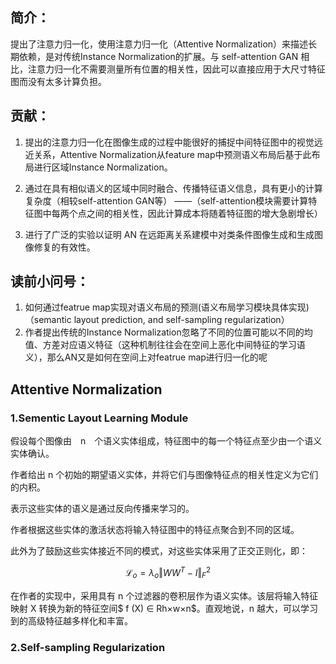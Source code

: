 ## 简介：

提出了注意力归一化，使用注意力归一化（Attentive Normalization）来描述长期依赖，是对传统Instance Normalization的扩展。与 self-attention GAN 相比，注意力归一化不需要测量所有位置的相关性，因此可以直接应用于大尺寸特征图而没有太多计算负担。

## 贡献：

1. 提出的注意力归一化在图像生成的过程中能很好的捕捉中间特征图中的视觉远近关系，Attentive Normalization从feature map中预测语义布局后基于此布局进行区域Instance Normalization。

2. 通过在具有相似语义的区域中同时融合、传播特征语义信息，具有更小的计算复杂度（相较self-attention GAN等） ——（self-attention模块需要计算特征图中每两个点之间的相关性，因此计算成本将随着特征图的增大急剧增长）

3. 进行了广泛的实验以证明 AN 在远距离关系建模中对类条件图像生成和生成图像修复的有效性。

## 读前小问号：

1. 如何通过featrue map实现对语义布局的预测(语义布局学习模块具体实现)（semantic layout prediction, and self-sampling regularization）
2. 作者提出传统的Instance Normalization忽略了不同的位置可能以不同的均值、方差对应语义特征（这种机制往往会在空间上恶化中间特征的学习语义），那么AN又是如何在空间上对featrue map进行归一化的呢

## Attentive Normalization

### 1.Sementic Layout Learning Module

假设每个图像由　n　个语义实体组成，特征图中的每一个特征点至少由一个语义实体确认。

作者给出 n 个初始的期望语义实体，并将它们与图像特征点的相关性定义为它们的内积。

表示这些实体的语义是通过反向传播来学习的。

作者根据这些实体的激活状态将输入特征图中的特征点聚合到不同的区域。

此外为了鼓励这些实体接近不同的模式，对这些实体采用了正交正则化，即：

$$
\mathcal L_o = \lambda_o \Vert WW^T-I \Vert ^ 2 _ {F}
$$

在作者的实现中，采用具有 n 个过滤器的卷积层作为语义实体。该层将输入特征映射 X 转换为新的特征空间$ f (X) ∈ Rh×w×n$。直观地说，n 越大，可以学习到的高级特征越多样化和丰富。

### 2.Self-sampling Regularization
